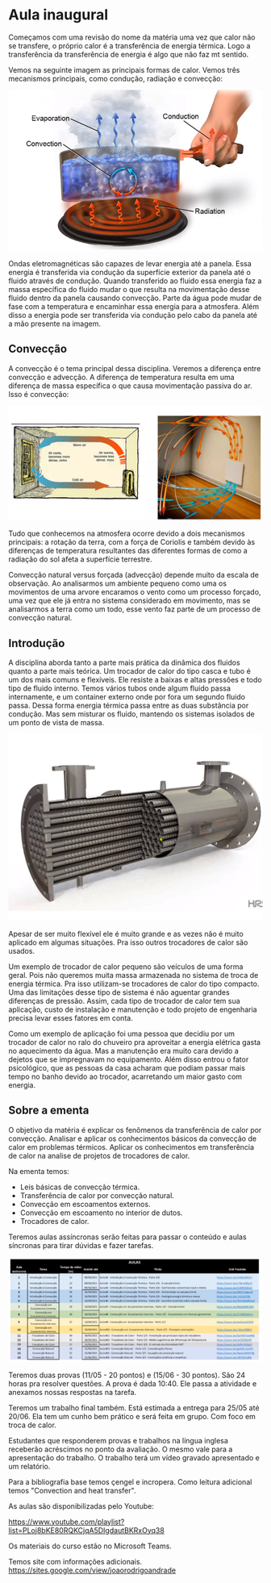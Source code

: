 # Aula inaugural 
Começamos com uma revisão do nome da matéria uma vez que calor não se transfere, o próprio calor é a transferência de energia térmica. Logo a transferência da transferência de energia é algo que não faz mt sentido. 

Vemos na seguinte imagem as principais formas de calor. Vemos três mecanismos principais, como condução, radiação e convecção:

![oi](./2021-03-02_10-44.png)

Ondas eletromagnéticas são capazes de levar energia até a panela. Essa energia é transferida via condução da superfície exterior da panela até o fluido através de condução. Quando transferido ao fluido essa energia faz a massa específica do fluido mudar o que resulta na movimentação desse fluido dentro da panela causando convecção. Parte da água pode mudar de fase com a temperatura e encaminhar essa energia para a atmosfera. Além disso a energia pode ser transferida via condução pelo cabo da panela até a mão presente na imagem.

## Convecção

A convecção é o tema principal dessa disciplina. Veremos a diferença entre convecção e advecção. A diferença de temperatura resulta em uma diferença de massa específica o que causa movimentação passiva do ar. Isso é convecção:

![oi](./2021-03-02_10-54_1.png)

Tudo que conhecemos na atmosfera ocorre devido a dois mecanismos principais: a rotação da terra, com a força de Coriolis e também devido às diferenças de temperatura resultantes das diferentes formas de como a radiação do sol afeta a superfície terrestre.

Convecção natural versus forçada (advecção) depende muito da escala de observação. Ao analisarmos um ambiente pequeno como uma os movimentos de uma arvore encaramos o vento como um processo forçado, uma vez que ele já entra no sistema considerado em movimento, mas se analisarmos a terra como um todo, esse vento faz parte de um processo de convecção natural.

## Introdução
A disciplina aborda tanto a parte mais prática da dinâmica dos fluidos quanto a parte mais teórica.
Um trocador de calor do tipo casca e tubo é um dos mais comuns e flexíveis. Ele resiste a baixas e altas pressões e todo tipo de fluido interno. Temos vários tubos onde algum fluido passa internamente, e um container externo onde por fora um segundo fluido passa. Dessa forma energia térmica passa entre as duas substância por condução. Mas sem misturar os fluido, mantendo os sistemas isolados de um ponto de vista de massa.

![oi](./2021-03-02_10-54_2.png)

Apesar de ser muito flexível ele é muito grande e as vezes não é muito aplicado em algumas situações. Pra isso outros trocadores de calor são usados.

Um exemplo de trocador de calor pequeno são veículos de uma forma geral. Pois não queremos muita massa armazenada no sistema de troca de energia térmica. Pra isso utilizam-se trocadores de calor do tipo compacto. Uma das limitações desse tipo de sistema é não aguentar grandes diferenças de pressão. Assim, cada tipo de trocador de calor tem sua aplicação, custo de instalação e manutenção e todo projeto de engenharia precisa levar esses fatores em conta. 

Como um exemplo de aplicação foi uma pessoa que decidiu por um trocador de calor no ralo do chuveiro pra aproveitar a energia elétrica gasta no aquecimento da água. Mas a manutenção era muito cara devido a dejetos que se impregnavam no equipamento. Além disso entrou o fator psicológico, que as pessoas da casa acharam que podiam passar mais tempo no banho devido ao trocador, acarretando um maior gasto com energia.

## Sobre a ementa
O objetivo da matéria é explicar os fenômenos da transferência de calor por convecção. Analisar e aplicar os conhecimentos básicos da convecção de calor em problemas térmicos. Aplicar os conhecimentos em transferência de calor na analise de projetos de trocadores de calor. 

Na ementa temos:

- Leis básicas de convecção térmica.
- Transferência de calor por convecção natural.
- Convecção em escoamentos externos.
- Convecção em escoamento no interior de dutos.
- Trocadores de calor.

Teremos aulas assíncronas serão feitas para passar o conteúdo e aulas síncronas para tirar dúvidas e fazer tarefas.

![oi](./2021-03-02_10-54_3.png)

Teremos duas provas (11/05 - 20 pontos) e (15/06 - 30 pontos). São 24 horas pra resolver questões. A prova é dada 10:40. Ele passa a atividade e anexamos nossas respostas na tarefa.

Teremos um trabalho final também. Está estimada a entrega para 25/05 até 20/06. Ela tem um cunho bem prático e será feita em grupo. Com foco em troca de calor.

Estudantes que responderem provas e trabalhos na língua inglesa receberão acréscimos no ponto da avaliação. O mesmo vale para a apresentação do trabalho. O trabalho terá um vídeo gravado apresentado e um relatório.

Para a bibliografia base temos çengel e incropera. Como leitura adicional temos "Convection and heat transfer".

As aulas são disponibilizadas pelo Youtube:

https://www.youtube.com/playlist?list=PLoj8bKE80RQKCjqA5DIgdautBKRxOyq38

Os materiais do curso estão no Microsoft Teams.

Temos site com informações adicionais.
https://sites.google.com/view/joaorodrigoandrade

